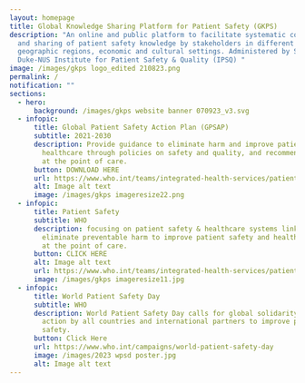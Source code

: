 ```yaml
---
layout: homepage
title: Global Knowledge Sharing Platform for Patient Safety (GKPS)
description: "An online and public platform to facilitate systematic collection
  and sharing of patient safety knowledge by stakeholders in different
  geographic regions, economic and cultural settings. Administered by SingHealth
  Duke-NUS Institute for Patient Safety & Quality (IPSQ) "
image: /images/gkps logo_edited 210823.png
permalink: /
notification: ""
sections:
  - hero:
      background: /images/gkps website banner 070923_v3.svg
  - infopic:
      title: Global Patient Safety Action Plan (GPSAP)
      subtitle: 2021-2030
      description: Provide guidance to eliminate harm and improve patient safety in
        healthcare through policies on safety and quality, and recommendations
        at the point of care.
      button: DOWNLOAD HERE
      url: https://www.who.int/teams/integrated-health-services/patient-safety/policy/global-patient-safety-action-plan
      alt: Image alt text
      image: /images/gkps imageresize22.png
  - infopic:
      title: Patient Safety
      subtitle: WHO
      description: focusing on patient safety & healthcare systems linkages to
        eliminate preventable harm to improve patient safety and health outcomes
        at the point of care.
      button: CLICK HERE
      alt: Image alt text
      url: https://www.who.int/teams/integrated-health-services/patient-safety
      image: /images/gkps imageresize11.jpg
  - infopic:
      title: World Patient Safety Day
      subtitle: WHO
      description: World Patient Safety Day calls for global solidarity and concerted
        action by all countries and international partners to improve patient
        safety.
      button: Click Here
      url: https://www.who.int/campaigns/world-patient-safety-day
      image: /images/2023 wpsd poster.jpg
      alt: Image alt text
---
```

